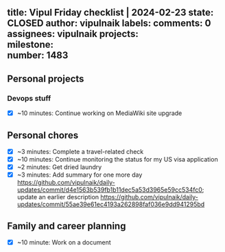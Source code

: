 title:	Vipul Friday checklist | 2024-02-23
state:	CLOSED
author:	vipulnaik
labels:	
comments:	0
assignees:	vipulnaik
projects:	
milestone:	
number:	1483
--
## Personal projects

### Devops stuff

- [x] ~10 minutes: Continue working on MediaWiki site upgrade

## Personal chores

- [x] ~3 minutes: Complete a travel-related check
- [x] ~10 minutes: Continue monitoring the status for my US visa application
- [x] ~2 minutes: Get dried laundry
- [x] ~3 minutes: Add summary for one more day https://github.com/vipulnaik/daily-updates/commit/d4e1563b539fb1b11dec5a53d3965e59cc534fc0; update an earlier description https://github.com/vipulnaik/daily-updates/commit/55ae39e61ec4193a262898faf036e9dd941295bd

## Family and career planning

- [x] ~10 minute: Work on a document
